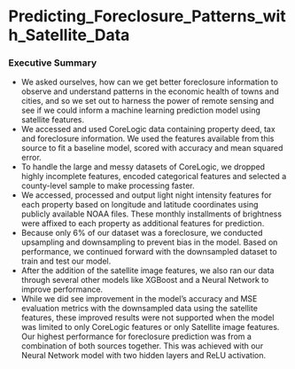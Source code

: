 # Predicting_Foreclosure_Patterns_with_Satellite_Data

### Executive Summary 
- We asked ourselves, how can we get better foreclosure information to observe and understand patterns in the economic health of towns and cities, and so we set out to harness the power of remote sensing and see if we could inform a machine learning prediction model using satellite features. 
- We accessed and used CoreLogic data containing property deed, tax and foreclosure information. We used the features available from this source to fit a baseline model, scored with accuracy and mean squared error.
- To handle the large and messy datasets of CoreLogic, we dropped highly incomplete features, encoded categorical features and selected a county-level sample to make processing faster. 
- We accessed, processed and output light night intensity features for each property based on longitude and latitude coordinates using publicly available NOAA files. These monthly installments of brightness were affixed to each property as additional features for prediction. 
- Because only 6% of our dataset was a foreclosure, we conducted upsampling and downsampling to prevent bias in the model. Based on performance, we continued forward with the downsampled dataset to train and test our model. 
- After the addition of the satellite image features, we also ran our data through several other models like XGBoost and a Neural Network to improve performance.
- While we did see improvement in the model’s accuracy and MSE evaluation metrics with the downsampled data using the satellite features, these improved results were not supported when the model was limited to only CoreLogic features or only Satellite image features. Our highest performance for foreclosure prediction was from a combination of both sources together. This was achieved with our Neural Network model with two hidden layers and ReLU activation. 
